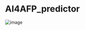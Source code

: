 # AI4AFP_predictor
![image](https://user-images.githubusercontent.com/19869121/177095037-5ba956c4-570c-44fa-8321-c278f62aa57c.png)


